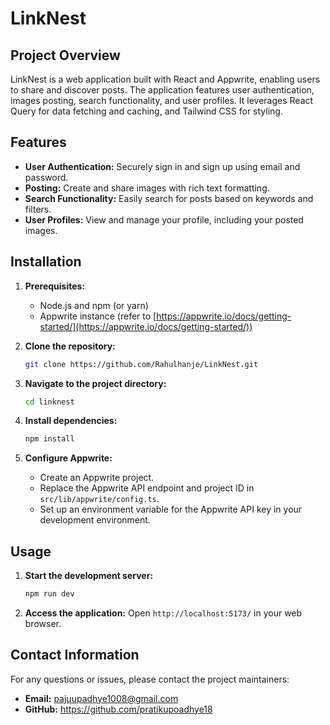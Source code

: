 # LinkNest

## Project Overview

LinkNest is a web application built with React and Appwrite, enabling users to share and discover posts. The application features user authentication, images posting, search functionality, and user profiles. It leverages React Query for data fetching and caching, and Tailwind CSS for styling.

## Features

* **User Authentication:** Securely sign in and sign up using email and password.
* **Posting:** Create and share images with rich text formatting.
* **Search Functionality:** Easily search for posts based on keywords and filters.
* **User Profiles:** View and manage your profile, including your posted images.

## Installation

1. **Prerequisites:**
   - Node.js and npm (or yarn)
   - Appwrite instance (refer to [https://appwrite.io/docs/getting-started/](https://appwrite.io/docs/getting-started/))

2. **Clone the repository:**
   ```bash
   git clone https://github.com/Rahulhanje/LinkNest.git
   ```

3. **Navigate to the project directory:**
   ```bash
   cd linknest
   ```

4. **Install dependencies:**
   ```bash
   npm install
   ```

5. **Configure Appwrite:**
   - Create an Appwrite project.
   - Replace the Appwrite API endpoint and project ID in `src/lib/appwrite/config.ts`.
   - Set up an environment variable for the Appwrite API key in your development environment.

## Usage

1. **Start the development server:**
   ```bash
   npm run dev
   ```

2. **Access the application:**
   Open `http://localhost:5173/` in your web browser.

## Contact Information

For any questions or issues, please contact the project maintainers:
* **Email:** pajuupadhye1008@gmail.com
* **GitHub:** https://github.com/pratikupoadhye18
